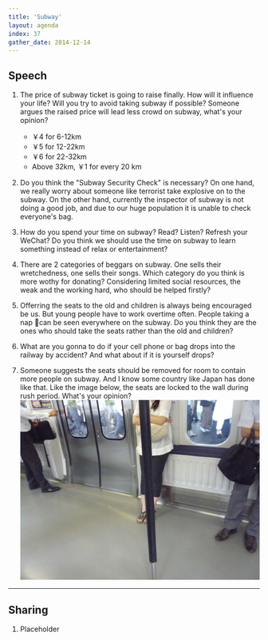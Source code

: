 ```yaml
---
title: 'Subway'
layout: agenda
index: 37
gather_date: 2014-12-14
---
```


## Speech

1. The price of subway ticket is going to raise finally. How will it influence your life? Will you try to avoid taking subway if possible? Someone argues the raised price will lead less crowd on subway, what's your opinion?
	+ ￥4 for 6-12km
	+ ￥5 for 12-22km
	+ ￥6 for 22-32km
	+ Above 32km, ￥1 for every 20 km
	
2. Do you think the "Subway Security Check" is necessary? On one hand, we really worry about someone like terrorist take explosive on to the subway. On the other hand, currently the inspector of subway is not doing a good job, and due to our huge population it is unable to check everyone's bag.

3. How do you spend your time on subway? Read? Listen? Refresh your WeChat? Do you think we should use the time on subway to learn something instead of relax or entertainment?

4. There are 2 categories of beggars on subway. One sells their wretchedness, one sells their songs. Which category do you think is more wothy for donating? Considering limited social resources, the weak and the working hard, who should be helped firstly?

5. Offerring the seats to the old and children is always being encouraged be us. But young people have to work overtime often. People taking a nap can be seen everywhere on the subway. Do you think they are the ones who should take the seats rather than the old and children?

6. What are you gonna to do if your cell phone or bag drops into the railway by accident? And what about if it is yourself drops?

7. Someone suggests the seats should be removed for room to contain more people on subway. And I know some country like Japan has done like that. Like the image below, the seats are locked to the wall during rush period. What's your opinion?
  ![Janpan subway](/assets/posts/Subway/japan_subway.jpg)

---

## Sharing
1. Placeholder